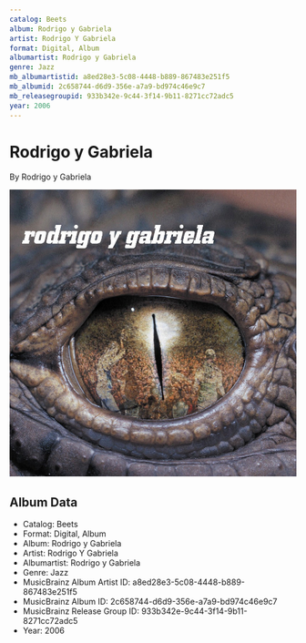 ```yaml
---
catalog: Beets
album: Rodrigo y Gabriela
artist: Rodrigo Y Gabriela
format: Digital, Album
albumartist: Rodrigo y Gabriela
genre: Jazz
mb_albumartistid: a8ed28e3-5c08-4448-b889-867483e251f5
mb_albumid: 2c658744-d6d9-356e-a7a9-bd974c46e9c7
mb_releasegroupid: 933b342e-9c44-3f14-9b11-8271cc72adc5
year: 2006
---
```


# Rodrigo y Gabriela

By Rodrigo y Gabriela

![](../../assets/beetscovers/Rodrigo_Y_Gabriela-Rodrigo_y_Gabriela.jpg)

## Album Data

- Catalog: Beets
- Format: Digital, Album
- Album: Rodrigo y Gabriela
- Artist: Rodrigo Y Gabriela
- Albumartist: Rodrigo y Gabriela
- Genre: Jazz
- MusicBrainz Album Artist ID: a8ed28e3-5c08-4448-b889-867483e251f5
- MusicBrainz Album ID: 2c658744-d6d9-356e-a7a9-bd974c46e9c7
- MusicBrainz Release Group ID: 933b342e-9c44-3f14-9b11-8271cc72adc5
- Year: 2006

